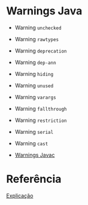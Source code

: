 # Warnings Java

- Warning `unchecked`
- Warning `rawtypes`
- Warning `deprecation`
- Warning `dep-ann`
- Warning `hiding`
- Warning `unused`
- Warning `varargs`
- Warning `fallthrough`
- Warning `restriction`
- Warning `serial`
- Warning `cast`
 
- [Warnings Javac](https://docs.oracle.com/javase/8/docs/technotes/tools/windows/javac.html#BHCJBHDF)


# Referência
[Explicação](https://pt.stackoverflow.com/questions/75886/utiliza%C3%A7%C3%A3o-de-supresswarnings-no-java)

